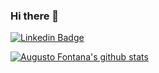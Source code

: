 ### Hi there 👋

[![Linkedin Badge](https://img.shields.io/badge/-LinkedIn-blue?style=flat-square&logo=Linkedin&logoColor=white&link=https://www.linkedin.com/in/augusto-fontana)](https://www.linkedin.com/in/augusto-fontana)

[![Augusto Fontana's github stats](https://github-readme-stats.vercel.app/api?username=adfontana&theme=dark&show_icons=true&count_private=true?&include_all_commits=true)](https://github.com/adfontana)

<!--
**adfontana/adfontana** is a ✨ _special_ ✨ repository because its `README.md` (this file) appears on your GitHub profile.

Here are some ideas to get you started:

- 🔭 I’m currently working on ...
- 🌱 I’m currently learning ...
- 👯 I’m looking to collaborate on ...
- 🤔 I’m looking for help with ...
- 💬 Ask me about ...
- 📫 How to reach me: ...
- 😄 Pronouns: ...
- ⚡ Fun fact: ...
-->
